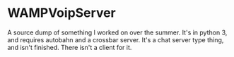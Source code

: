 # WAMPVoipServer
A source dump of something I worked on over the summer. It's in python 3, and requires autobahn and a crossbar server.
It's a chat server type thing, and isn't finished. There isn't a client for it.
